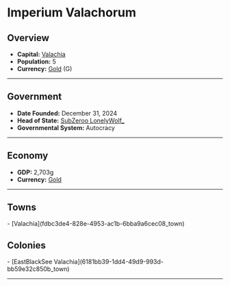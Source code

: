 <!--UNDEDITED FILE, remove this entire line if this file has been edited!-->
# <!--NAME-->Imperium Valachorum<!--NAME-->

## Overview

- **Capital:** <!--CAPITAL_LINK-->[Valachia](fdbc3de4-828e-4953-ac1b-6bba9a6cec08_town)<!--CAPITAL_LINK-->
- **Population:** <!--POPULATION-->5<!--POPULATION-->
- **Currency:** <!--CURRENCY_LINK-->[Gold](Gold_currency)<!--CURRENCY_LINK--> (<!--CURRENCY_ABV-->G<!--CURRENCY_ABV-->)

---

## Government

- **Date Founded:** <!--FOUNDED-->December 31, 2024<!--FOUNDED-->
- **Head of State:** <!--LEADER_TITLE_LINK-->[SubZeroo LonelyWolf_](LonelyWolf__user)<!--LEADER_TITLE_LINK-->
- **Governmental System:** <!--GOVERNMENT-->Autocracy<!--GOVERNMENT-->

---

## Economy

- **GDP:** <!--GDP-->2,703g<!--GDP-->
- **Currency:** <!--CURRENCY_LINK-->[Gold](Gold_currency)<!--CURRENCY_LINK-->

---

## Towns

<!--TOWNS-->- [Valachia](fdbc3de4-828e-4953-ac1b-6bba9a6cec08_town)<!--TOWNS-->

## Colonies

<!--COLONIES-->- [EastBlackSee Valachia](6181bb39-1dd4-49d9-993d-bb59e32c850b_town)<!--COLONIES-->

---